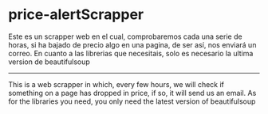# price-alertScrapper

Este es un scrapper web en el cual, comprobaremos cada una serie de horas, si ha bajado de precio algo en una pagina, de ser así, nos enviará un correo.
En cuanto a las librerias que necesitais, solo es necesario la ultima version de beautifulsoup

--------------------------------------

This is a web scrapper in which, every few hours, we will check if something on a page has dropped in price, if so, it will send us an email.
As for the libraries you need, you only need the latest version of beautifulsoup
